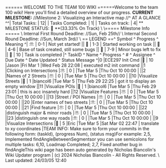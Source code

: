 ====== WELCOME TO THE TEAM 100 WIKI ======Welcome to the team 100 wiki! Here you'll find a detailed overview of our progress. **CURRENT MILESTONE:** //Milestone 2: Visualizing an Interactive map //^ AT A GLANCE ^^| Total Tasks: | 12| | Tasks Completed: | 1| | Tasks on track: | 4| ** MILESTONE STATUS:  🍊 **(33.33% On Track)  \\ \\===== Milestone Info ===== \\ Internal First Round Deadline: //Sun, Feb 25th// \\ Internal Second Round Deadline: //Sun, March 3rd// \\ == LEGEND ==^ Symbol ^ Progress ^ Meaning ^| :!!: | 0-1 | Not yet started! || 🍎 | 1-3 | Started working on task || 🍊 | 4-6 | Base of task created, still some bugs || 🍋 | 7-9 | Minor bugs left to fix || 🍏 | 10 | Task is completed |^ TaskID ^ Name ^ Progress ^ # ^ Assignee ^ Due Date ^ Date Updated ^ Status Message ^|0 |ECE297 Init Cmd     |🍏 |  10 |Jason |Fri Mar 1 |Wed Feb 28 22:08 | executed m2 init command ||1 |Clicking on Intersections     |:!!: | 0 |     |Tue Mar 5 |Thu Oct 10 00:00 | ||2 |Names of 2 Streets     |:!!: | 0 |     |Tue Mar 5 |Thu Oct 10 00:00 | ||10 |Visualize Streets     |🍎 | 1 |biancol6 |Tue Mar 5 |Thu Feb 29 22:25 | got it to display an empty window ||11 |Visualize POIs     |🍎 | 1 |biancol6 |Tue Mar 5 |Thu Feb 29 23:01 | this is acc insanely hard ||12 |Visualize Features     |:!!: | 0 |     |Tue Mar 5 |Thu Oct 10 00:00 | ||13 |Street / POI Names     |:!!: | 0 |     |Tue Mar 5 |Thu Oct 10 00:00 | ||20 |Enter names of two streets     |:!!: | 0 |     |Tue Mar 5 |Thu Oct 10 00:00 | ||21 |Find feature     |:!!: | 0 |     |Tue Mar 5 |Thu Oct 10 00:00 | ||22 |distinguish major & minor roads     |:!!: | 0 |     |Tue Mar 5 |Thu Oct 10 00:00 | ||23 |distinguish one way roads     |:!!: | 0 |     |Tue Mar 5 |Thu Oct 10 00:00 | ||9 |Visualize Intersections     |🍊 |  5 |Eric |Tue Mar 5 |Sat Mar 02 22:47 | translate to xy coordinates |TEAM INFO: Make sure to form your commits in the following form:   (taskId), (progress Num), (status msg)For example:  2,5, Implemented findAngleBetweenSegmentsor you can use semicolons for multiple tasks:  6,10, Loadmap Completed; 2,7, Fixed another bug in findAngleThis wiki page has been auto generated by Nicholas Biancolin's Wiki Updater program | (c) 2024 Nicholas Biancolin - All Rights Reserved. \\ Last updated: 24/03/05 12:40